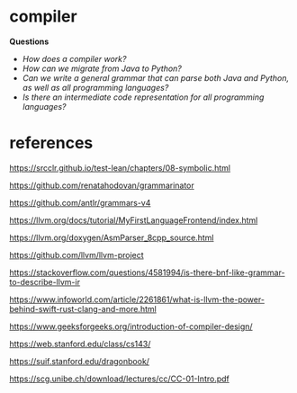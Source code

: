 # compiler

**Questions**  
- *How does a compiler work?*  
- *How can we migrate from Java to Python?*  
- *Can we write a general grammar that can parse both Java and Python, as well as all programming languages?*  
- *Is there an intermediate code representation for all programming languages?*  

# references

https://srcclr.github.io/test-lean/chapters/08-symbolic.html

https://github.com/renatahodovan/grammarinator

https://github.com/antlr/grammars-v4

https://llvm.org/docs/tutorial/MyFirstLanguageFrontend/index.html

https://llvm.org/doxygen/AsmParser_8cpp_source.html

https://github.com/llvm/llvm-project

https://stackoverflow.com/questions/4581994/is-there-bnf-like-grammar-to-describe-llvm-ir

https://www.infoworld.com/article/2261861/what-is-llvm-the-power-behind-swift-rust-clang-and-more.html

https://www.geeksforgeeks.org/introduction-of-compiler-design/

https://web.stanford.edu/class/cs143/

https://suif.stanford.edu/dragonbook/

https://scg.unibe.ch/download/lectures/cc/CC-01-Intro.pdf
